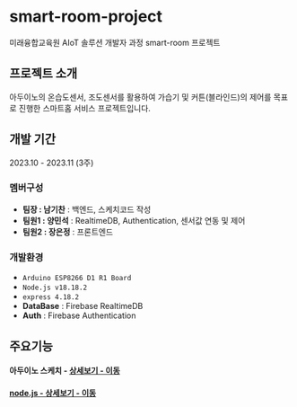 # smart-room-project
미래융합교육원 AIoT 솔루션 개발자 과정 smart-room 프로젝트

## 프로젝트 소개
아두이노의 온습도센서, 조도센서를 활용하여 가습기 및 커튼(블라인드)의 제어를 목표로 진행한 스마트홈 서비스 프로젝트입니다.

## 개발 기간
2023.10 - 2023.11 (3주)

### 멤버구성
- **팀장 : 남기찬** : 백엔드, 스케치코드 작성
- **팀원1 : 양민석** : RealtimeDB, Authentication, 센서값 연동 및 제어
- **팀원2 : 장은정** : 프론트엔드

### 개발환경
- `Arduino ESP8266 D1 R1 Board`
- `Node.js v18.18.2`
- `express 4.18.2`
- **DataBase** : Firebase RealtimeDB
- **Auth** : Firebase Authentication


## 주요기능
#### 아두이노 스케치 - <a href="https://github.com/minseok0416/smart-room-project/blob/master/project/project.ino">상세보기 - 이동

#### node.js - <a href="https://github.com/minseok0416/smart-room-project/blob/master/app.js">상세보기 - 이동
